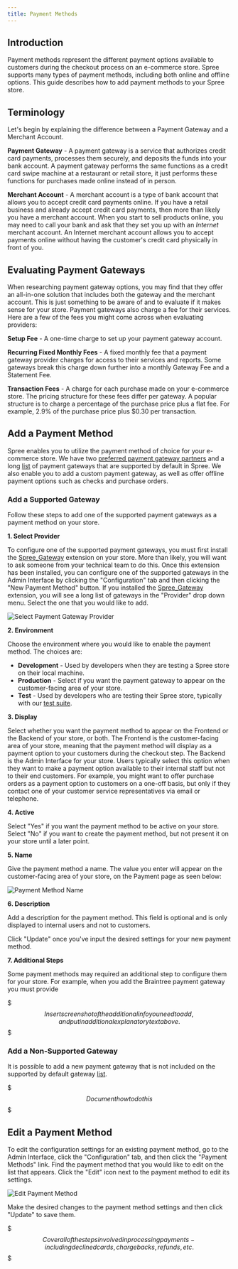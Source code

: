 ```yaml
---
title: Payment Methods
---
```


## Introduction

Payment methods represent the different payment options available to customers during the checkout process on an e-commerce store. Spree supports many types of payment methods, including both online and offline options. This guide describes how to add payment methods to your Spree store.

## Terminology

Let's begin by explaining the difference between a Payment Gateway and a Merchant Account.

**Payment Gateway** - A payment gateway is a service that authorizes credit card payments, processes them securely, and deposits the funds into your bank account. A payment gateway performs the same functions as a credit card swipe machine at a restaurant or retail store, it just performs these functions for purchases made online instead of in person.

**Merchant Account** - A merchant account is a type of bank account that allows you to accept credit card payments online. If you have a retail business and already accept credit card payments, then more than likely you have a merchant account. When you start to sell products online, you may need to call your bank and ask that they set you up with an _Internet_ merchant account. An Internet merchant account allows you to accept payments online without having the customer's credit card physically in front of you.

## Evaluating Payment Gateways

When researching payment gateway options, you may find that they offer an all-in-one solution that includes both the gateway and the merchant account. This is just something to be aware of and to evaluate if it makes sense for your store. Payment gateways also charge a fee for their services. Here are a few of the fees you might come across when evaluating providers:

**Setup Fee** - A one-time charge to set up your payment gateway account.

**Recurring Fixed Monthly Fees** - A fixed monthly fee that a payment gateway provider charges for access to their services and reports. Some gateways break this charge down further into a monthly Gateway Fee and a Statement Fee.

**Transaction Fees** - A charge for each purchase made on your e-commerce store. The pricing structure for these fees differ per gateway. A popular structure is to charge a percentage of the purchase price plus a flat fee. For example, 2.9% of the purchase price plus $0.30 per transaction.

## Add a Payment Method

Spree enables you to utilize the payment method of choice for your e-commerce store. We have two [preferred payment gateway partners](http://spreecommerce.com/products/payment_processing) and a long [list](https://github.com/Shopify/active_merchant#supported-direct-payment-gateways) of payment gateways that are supported by default in Spree. We also enable you to add a custom payment gateway, as well as offer offline payment options such as checks and purchase orders.

### Add a Supported Gateway

Follow these steps to add one of the supported payment gateways as a payment method on your store.

**1. Select Provider**

To configure one of the supported payment gateways, you must first install the [Spree_Gateway](https://github.com/spree/spree_gateway) extension on your store. More than likely, you will want to ask someone from your technical team to do this. Once this extension has been installed, you can configure one of the supported gateways in the Admin Interface by clicking the "Configuration" tab and then clicking the "New Payment Method" button. If you installed the [Spree_Gateway](https://github.com/spree/spree_gateway) extension, you will see a long list of gateways in the "Provider" drop down menu. Select the one that you would like to add.

![Select Payment Gateway Provider](/images/user/add_payment_provider.jpg)

**2. Environment**

Choose the environment where you would like to enable the payment method. The choices are:

* **Development** - Used by developers when they are testing a Spree store on their local machine.
* **Production** - Select if you want the payment gateway to appear on the customer-facing area of your store.
* **Test** - Used by developers who are testing their Spree store, typically with our [test suite](/developer/testing.html).

**3. Display**

Select whether you want the payment method to appear on the Frontend or the Backend of your store, or both. The Frontend is the customer-facing area of your store, meaning that the payment method will display as a payment option to your customers during the checkout step. The Backend is the Admin Interface for your store. Users typically select this option when they want to make a payment option available to their internal staff but not to their end customers. For example, you might want to offer purchase orders as a payment option to customers on a one-off basis, but only if they contact one of your customer service representatives via email or telephone.

**4. Active**

Select "Yes" if you want the payment method to be active on your store. Select "No" if you want to create the payment method, but not present it on your store until a later point.

**5. Name**

Give the payment method a name. The value you enter will appear on the customer-facing area of your store, on the Payment page as seen below:

![Payment Method Name](/images/user/payment_method_name.jpg)

**6. Description**

Add a description for the payment method. This field is optional and is only displayed to internal users and not to customers.

Click "Update" once you've input the desired settings for your new payment method.

**7. Additional Steps**

Some payment methods may required an additional step to configure them for your store. For example, when you add the Braintree payment gateway you must provide

$$$
Insert screenshot of the additional info you need to add, and put in additional explanatory text above.
$$$

### Add a Non-Supported Gateway

It is possible to add a new payment gateway that is not included on the supported by default gateway [list](https://github.com/Shopify/active_merchant#supported-direct-payment-gateways).

$$$
Document how to do this
$$$

## Edit a Payment Method

To edit the configuration settings for an existing payment method, go to the Admin Interface, click the "Configuration" tab, and then click the "Payment Methods" link. Find the payment method that you would like to edit on the list that appears. Click the "Edit" icon next to the payment method to edit its settings.

![Edit Payment Method](/images/user/edit_payment_method.jpg)

Make the desired changes to the payment method settings and then click "Update" to save them.

$$$
Cover all of the steps involved in processing payments - including declined cards, chargebacks, refunds, etc.
$$$